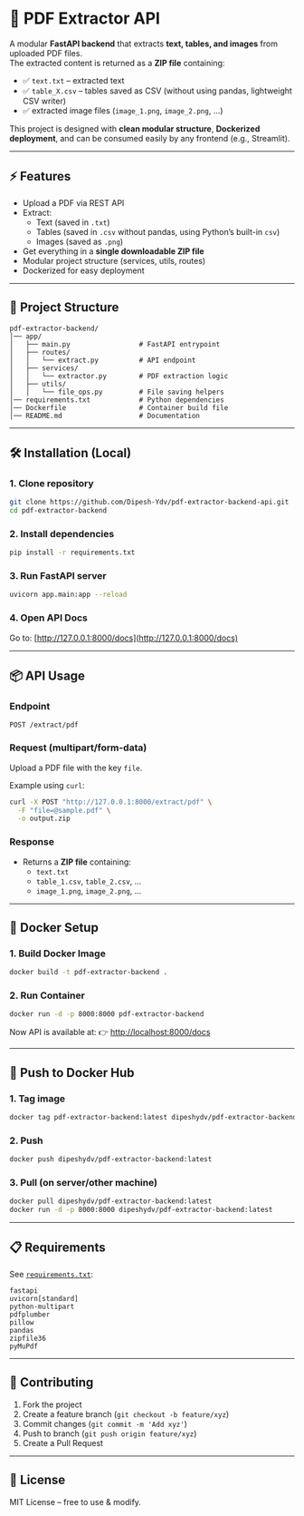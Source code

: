 # 📄 PDF Extractor API

A modular **FastAPI backend** that extracts **text, tables, and images** from uploaded PDF files.  
The extracted content is returned as a **ZIP file** containing:

- ✅ `text.txt` – extracted text  
- ✅ `table_X.csv` – tables saved as CSV (without using pandas, lightweight CSV writer)  
- ✅ extracted image files (`image_1.png`, `image_2.png`, …)  

This project is designed with **clean modular structure**, **Dockerized deployment**, and can be consumed easily by any frontend (e.g., Streamlit).

---

## ⚡ Features
- Upload a PDF via REST API  
- Extract:
  - Text (saved in `.txt`)  
  - Tables (saved in `.csv` without pandas, using Python’s built-in `csv`)  
  - Images (saved as `.png`)  
- Get everything in a **single downloadable ZIP file**  
- Modular project structure (services, utils, routes)  
- Dockerized for easy deployment  

---

## 📂 Project Structure
```
pdf-extractor-backend/
│── app/
│   ├── main.py                 # FastAPI entrypoint
│   ├── routes/
│   │   └── extract.py          # API endpoint
│   ├── services/
│   │   └── extractor.py        # PDF extraction logic
│   ├── utils/
│   │   └── file_ops.py         # File saving helpers
│── requirements.txt            # Python dependencies
│── Dockerfile                  # Container build file
│── README.md                   # Documentation
```

---

## 🛠️ Installation (Local)

### 1. Clone repository
```bash
git clone https://github.com/Dipesh-Ydv/pdf-extractor-backend-api.git
cd pdf-extractor-backend
```

### 2. Install dependencies
```bash
pip install -r requirements.txt
```

### 3. Run FastAPI server
```bash
uvicorn app.main:app --reload
```

### 4. Open API Docs
Go to: [http://127.0.0.1:8000/docs](http://127.0.0.1:8000/docs)

---

## 📦 API Usage

### Endpoint
```
POST /extract/pdf
```

### Request (multipart/form-data)
Upload a PDF file with the key `file`.

Example using `curl`:
```bash
curl -X POST "http://127.0.0.1:8000/extract/pdf" \
  -F "file=@sample.pdf" \
  -o output.zip
```

### Response
- Returns a **ZIP file** containing:
  - `text.txt`
  - `table_1.csv`, `table_2.csv`, …
  - `image_1.png`, `image_2.png`, …

---

## 🐳 Docker Setup

### 1. Build Docker Image
```bash
docker build -t pdf-extractor-backend .
```

### 2. Run Container
```bash
docker run -d -p 8000:8000 pdf-extractor-backend
```

Now API is available at:
👉 [http://localhost:8000/docs](http://localhost:8000/docs)

---

## 🚀 Push to Docker Hub

### 1. Tag image
```bash
docker tag pdf-extractor-backend:latest dipeshydv/pdf-extractor-backend:latest
```

### 2. Push
```bash
docker push dipeshydv/pdf-extractor-backend:latest
```

### 3. Pull (on server/other machine)
```bash
docker pull dipeshydv/pdf-extractor-backend:latest
docker run -d -p 8000:8000 dipeshydv/pdf-extractor-backend:latest
```

---

## 📋 Requirements
See [`requirements.txt`](requirements.txt):
```
fastapi
uvicorn[standard]
python-multipart
pdfplumber
pillow
pandas
zipfile36
pyMuPdf
```

---

## 🤝 Contributing
1. Fork the project  
2. Create a feature branch (`git checkout -b feature/xyz`)  
3. Commit changes (`git commit -m 'Add xyz'`)  
4. Push to branch (`git push origin feature/xyz`)  
5. Create a Pull Request  

---

## 📜 License
MIT License – free to use & modify.
